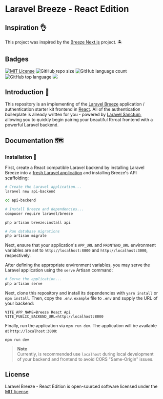 # Laravel Breeze - React Edition

## Inspiration :ok_hand:

This project was inspired by the [Breeze Next.js](https://github.com/laravel/breeze-next) project. 🏝️

## Badges

[![MIT License](https://img.shields.io/badge/License-MIT-orange.svg)](https://choosealicense.com/licenses/mit/)
![GitHub repo size](https://img.shields.io/github/repo-size/dmarsal90/laravel-react-authentication?color=yellow&style=plastic)
![GitHub language count](https://img.shields.io/github/languages/count/dmarsal90/laravel-react-authentication?color=red)
![GitHub top language](https://img.shields.io/github/languages/top/dmarsal90/laravel-react-authentication?style=plastic)
<a href="https://github.com/dmarsal90/dmarsal90"><img src="https://img.shields.io/badge/status-updating-brightgreen.svg"></a>


## Introduction :bookmark_tabs:

This repository is an implementing of the [Laravel Breeze](https://laravel.com/docs/starter-kits) application / authentication starter kit frontend in [React](https://react.dev/). All of the authentication boilerplate is already written for you - powered by [Laravel Sanctum](https://laravel.com/docs/sanctum), allowing you to quickly begin pairing your beautiful Rrrcat frontend with a powerful Laravel backend.

## Documentation :world_map:

### Installation :wrench:

First, create a React compatible Laravel backend by installing Laravel Breeze into a [fresh Laravel application](https://laravel.com/docs/installation) and installing Breeze's API scaffolding:

```bash
# Create the Laravel application...
laravel new api-backend

cd api-backend

# Install Breeze and dependencies...
composer require laravel/breeze

php artisan breeze:install api

# Run database migrations
php artisan migrate
```

Next, ensure that your application's `APP_URL` and `FRONTEND_URL` environment variables are set to `http://localhost:8000` and `http://localhost:3000`, respectively.

After defining the appropriate environment variables, you may serve the Laravel application using the `serve` Artisan command:

```bash
# Serve the application...
php artisan serve
```

Next, clone this repository and install its dependencies with `yarn install` or `npm install`. Then, copy the `.env.example` file to `.env` and supply the URL of your backend:

```
VITE_APP_NAME=Breeze React Api
VITE_PUBLIC_BACKEND_URL=http://localhost:8000
```

Finally, run the application via `npm run dev`. The application will be available at `http://localhost:3000`:

```
npm run dev
```

> **Note**  
> Currently, is recommended use `localhost` during local development of your backend and frontend to avoid CORS "Same-Origin" issues.

## License

Laravel Breeze - React Edition is open-sourced software licensed under the [MIT license](LICENSE.md).
